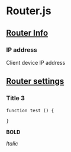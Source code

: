 
# Router.js

## <ins>Router Info </ins>
### IP address
Client device IP address

## <ins>Router settings </ins>

### Title 3

``` 
function test () {

}
```

**BOLD**

*Italic*
